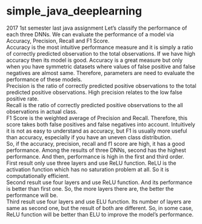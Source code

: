 # simple_java_deeplearning
2017 1st semester last java assignment
Let’s classify the performance of each three DNNs. We can evaluate the performance of a model via Accuracy, Precision, Recall and F1 Score.<br>
Accuracy is the most intuitive performance measure and it is simply a ratio of correctly predicted observation to the total observations. If we have high accuracy then its model is good. Accuracy is a great measure but only when you have symmetric datasets where values of false positive and false negatives are almost same. Therefore, parameters are need to evaluate the performance of these models. <br>
Precision is the ratio of correctly predicted positive observations to the total predicted positive observations. High precision relates to the low false positive rate. <br>
Recall is the ratio of correctly predicted positive observations to the all observations in actual class. <br>
F1 Score is the weighted average of Precision and Recall. Therefore, this score takes both false positives and false negatives into account. Intuitively it is not as easy to understand as accuracy, but F1 is usually more useful than accuracy, especially if you have an uneven class distribution. <br>
So, if the accuracy, precision, recall and f1 score are high, it has a good performance. Among the results of three DNNs, second has the highest performance. And then, performance is high in the first and third order. <br>
First result only use three layers and use ReLU function. ReLU is the activation function which has no saturation problem at all. So it is computationally efficient. <br>
Second result use four layers and use ReLU function. And its performance is better than first one. So, the more layers there are, the better the performance will be. <br>
Third result use four layers and use ELU function. Its number of layers are same as second one, but the result of both are different. So, in some case, ReLU function will be better than ELU to improve the model’s performance.
